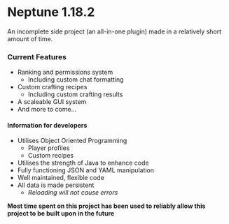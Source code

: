 # Neptune 1.18.2
An incomplete side project (an all-in-one plugin) made in a relatively short amount of time.

### Current Features
  - Ranking and permissions system
    - Including custom chat formatting
  - Custom crafting recipes
    - Including custom crafting results
  - A scaleable GUI system
  - And more to come...

#### Information for developers
  - Utilises Object Oriented Programming
    - Player profiles
    - Custom recipes
  - Utilises the strength of Java to enhance code
  - Fully functioning JSON and YAML manipulation
  - Well maintained, flexible code
  - All data is made persistent
    - *Reloading will not cause errors*

**Most time spent on this project has been used to reliably allow this project to be built upon in the future**
